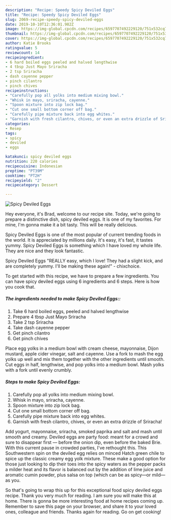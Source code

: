 ```yaml
---
description: "Recipe: Speedy Spicy Deviled Eggs"
title: "Recipe: Speedy Spicy Deviled Eggs"
slug: 2069-recipe-speedy-spicy-deviled-eggs
date: 2019-10-10T12:36:01.982Z
image: https://img-global.cpcdn.com/recipes/6597707492229120/751x532cq70/spicy-deviled-eggs-recipe-main-photo.jpg
thumbnail: https://img-global.cpcdn.com/recipes/6597707492229120/751x532cq70/spicy-deviled-eggs-recipe-main-photo.jpg
cover: https://img-global.cpcdn.com/recipes/6597707492229120/751x532cq70/spicy-deviled-eggs-recipe-main-photo.jpg
author: Katie Brooks
ratingvalue: 5
reviewcount: 14
recipeingredient:
- 6 hard boiled eggs peeled and halved lengthwise
- 4 tbsp Just Mayo Sriracha
- 2 tsp Sriracha
- dash cayenne pepper
- pinch cilantro
- pinch chives
recipeinstructions:
- "Carefully pop all yolks into medium mixing bowl."
- "Whisk in mayo, sriracha, cayenne."
- "Spoon mixture into zip lock bag."
- "Cut one small bottom corner off bag."
- "Carefully pipe mixture back into egg whites."
- "Garnish with fresh cilantro, chives, or even an extra drizzle of Sriracha!"
categories:
- Resep
tags:
- spicy
- deviled
- eggs

katakunci: spicy deviled eggs
nutrition: 220 calories
recipecuisine: Indonesian
preptime: "PT39M"
cooktime: "PT2H"
recipeyield: "2"
recipecategory: Dessert

---
```



![Spicy Deviled Eggs](https://img-global.cpcdn.com/recipes/6597707492229120/751x532cq70/spicy-deviled-eggs-recipe-main-photo.jpg)

Hey everyone, it's Brad, welcome to our recipe site. Today, we're going to prepare a distinctive dish, spicy deviled eggs. It is one of my favorites. For mine, I'm gonna make it a bit tasty. This will be really delicious.

Spicy Deviled Eggs is one of the most popular of current trending foods in the world. It is appreciated by millions daily. It's easy, it's fast, it tastes yummy. Spicy Deviled Eggs is something which I have loved my whole life. They are nice and they look fantastic.

Spicy Deviled Eggs &#34;REALLY easy, which I love! They had a slight kick, and are completely yummy. I&#39;ll be making these again!&#34; - chixchoice.


To get started with this recipe, we have to prepare a few ingredients. You can have spicy deviled eggs using 6 ingredients and 6 steps. Here is how you cook that.

##### The ingredients needed to make Spicy Deviled Eggs::

1. Take 6 hard boiled eggs, peeled and halved lengthwise
1. Prepare 4 tbsp Just Mayo Sriracha
1. Take 2 tsp Sriracha
1. Take dash cayenne pepper
1. Get pinch cilantro
1. Get pinch chives


Place egg yolks in a medium bowl with cream cheese, mayonnaise, Dijon mustard, apple cider vinegar, salt and cayenne. Use a fork to mash the egg yolks up well and mix them together with the other ingredients until smooth. Cut eggs in half, lengthwise, and pop yolks into a medium bowl. Mash yolks with a fork until evenly crumbly. 

##### Steps to make Spicy Deviled Eggs:

1. Carefully pop all yolks into medium mixing bowl.
1. Whisk in mayo, sriracha, cayenne.
1. Spoon mixture into zip lock bag.
1. Cut one small bottom corner off bag.
1. Carefully pipe mixture back into egg whites.
1. Garnish with fresh cilantro, chives, or even an extra drizzle of Sriracha!


Add yogurt, mayonnaise, sriracha, smoked paprika and salt and mash until smooth and creamy. Deviled eggs are party food: meant for a crowd and sure to disappear first — before the onion dip, even before the baked Brie. With this current pause in crowded parties, I&#39;ve rethought this. This Southwestern spin on the deviled egg relies on minced Hatch green chile to spice up the classic creamy egg yolk mixture. These make a good option for those just looking to dip their toes into the spicy waters as the pepper packs a milder heat and its flavor is balanced out by the addition of lime juice and aromatic cumin powder, plus salsa on top (which can be as spicy—or mild—as you. 

So that's going to wrap this up for this exceptional food spicy deviled eggs recipe. Thank you very much for reading. I am sure you will make this at home. There is gonna be more interesting food at home recipes coming up. Remember to save this page on your browser, and share it to your loved ones, colleague and friends. Thanks again for reading. Go on get cooking!
